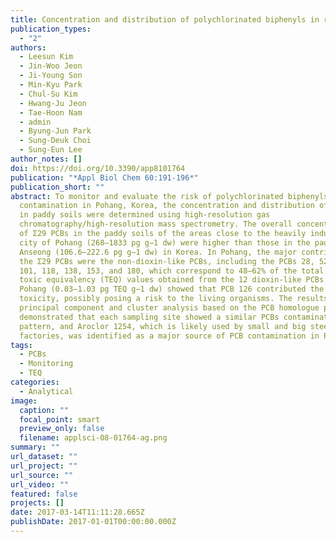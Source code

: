 ```yaml
---
title: Concentration and distribution of polychlorinated biphenyls in rice paddy soils
publication_types:
  - "2"
authors:
  - Leesun Kim
  - Jin-Woo Jeon
  - Ji-Young Son
  - Min-Kyu Park
  - Chul-Su Kim
  - Hwang-Ju Jeon
  - Tae-Hoon Nam
  - admin
  - Byung-Jun Park
  - Sung-Deuk Choi
  - Sung-Eun Lee
author_notes: []
doi: https://doi.org/10.3390/app8101764
publication: "*Appl Biol Chem 60:191-196*"
publication_short: ""
abstract: To monitor and evaluate the risk of polychlorinated biphenyls (PCBs)
  contamination in Pohang, Korea, the concentration and distribution of 29 PCBs
  in paddy soils were determined using high-resolution gas
  chromatography/high-resolution mass spectrometry. The overall concentrations
  of Σ29 PCBs in the paddy soils of the areas close to the heavily industrial
  city of Pohang (268–1833 pg g−1 dw) were higher than those in the paddies from
  Anseong (106.6–222.6 pg g−1 dw) in Korea. In Pohang, the major contributors to
  the Σ29 PCBs were the non-dioxin-like PCBs, including the PCBs 28, 52, 70,
  101, 118, 138, 153, and 180, which correspond to 48–62% of the total PCBs. The
  toxic equivalency (TEQ) values obtained from the 12 dioxin-like PCBs from
  Pohang (0.03–1.03 pg TEQ g−1 dw) showed that PCB 126 contributed the highest
  toxicity, possibly posing a risk to the living organisms. The results of both
  principal component and cluster analysis based on the PCB homologue patterns
  demonstrated that each sampling site showed a similar PCBs contamination
  pattern, and Aroclor 1254, which is likely used by small and big steel
  factories, was identified as a major source of PCB contamination in Pohang.
tags:
  - PCBs
  - Monitoring
  - TEQ
categories:
  - Analytical
image:
  caption: ""
  focal_point: smart
  preview_only: false
  filename: applsci-08-01764-ag.png
summary: ""
url_dataset: ""
url_project: ""
url_source: ""
url_video: ""
featured: false
projects: []
date: 2017-03-14T11:11:28.665Z
publishDate: 2017-01-01T00:00:00.000Z
---
```

